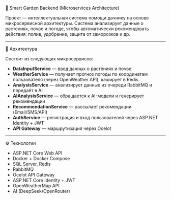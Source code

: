 🌱 Smart Garden Backend (Microservices Architecture)

Проект — интеллектуальная система помощи дачнику на основе микросервисной архитектуры. Система анализирует данные о растениях, почве и погоде, чтобы автоматически рекомендовать действия: полив, удобрение, защита от заморозков и др.

---

🧱 Архитектура

Состоит из следующих микросервисов:

- **DataInputService** — ввод данных о растениях и почве
- **WeatherService** — получает прогноз погоды по координатам пользователя (через OpenWeather API), кэширует в Redis
- **AnalysisService** — анализирует данные из очереди RabbitMQ и передаёт в AI
- **AIAnalysisService** — обращается к AI-модели и генерирует рекомендации
- **RecommendationService** — рассылает рекомендации (Email/SMS/API)
- **AuthService** — регистрация и вход пользователей через ASP.NET Identity + JWT
- **API Gateway** — маршрутизация через Ocelot

---

⚙️ Технологии

- ASP.NET Core Web API
- Docker + Docker Compose
- SQL Server, Redis
- RabbitMQ
- Ocelot API Gateway
- ASP.NET Core Identity + JWT
- OpenWeatherMap API
- AI (DeepSeek/OpenRouter)
